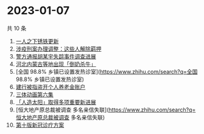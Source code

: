 # 2023-01-07

共 10 条

<!-- BEGIN -->
<!-- 最后更新时间 Sat Jan 07 2023 22:06:31 GMT+0800 (China Standard Time) -->

1. [一人之下锈铁更新](https://www.zhihu.com/search?q=一人之下锈铁更新)
1. [涉疫刑案办理调整：这些人解除羁押](https://www.zhihu.com/search?q=涉疫刑案办理调整：这些人解除羁押)
1. [警方通报胡某宇失踪事件调查进展](https://www.zhihu.com/search?q=警方通报胡某宇失踪事件调查进展)
1. [河北内蒙古等地出现「倒奶杀牛」](https://www.zhihu.com/search?q=河北内蒙古等地出现「倒奶杀牛」)
1. [全国 98.8% 乡镇已设置发热诊室](https://www.zhihu.com/search?q=全国 98.8%
   乡镇已设置发热诊室)
1. [建行被指盗开个人养老金账户](https://www.zhihu.com/search?q=建行被指盗开个人养老金账户)
1. [三体动画第六集](https://www.zhihu.com/search?q=三体动画第六集)
1. [「人造太阳」取得多项重要新进展](https://www.zhihu.com/search?q=「人造太阳」取得多项重要新进展)
1. [恒大地产原总裁被调查
   多名亲信失联](https://www.zhihu.com/search?q=恒大地产原总裁被调查
   多名亲信失联)
1. [第十版新冠诊疗方案](https://www.zhihu.com/search?q=第十版新冠诊疗方案)

<!-- END -->
